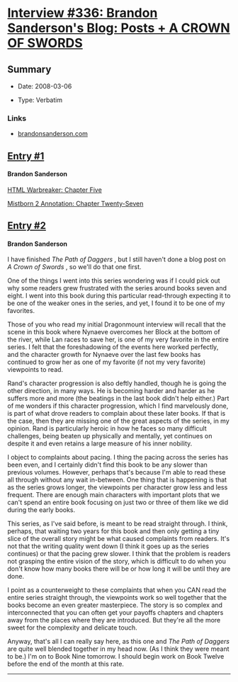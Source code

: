 # [Interview #336: Brandon Sanderson's Blog: Posts + A CROWN OF SWORDS](https://www.theoryland.com/intvmain.php?i=336)

## Summary

- Date: 2008-03-06

- Type: Verbatim

### Links

- [brandonsanderson.com](http://www.brandonsanderson.com/blog/615/Posts--CROWN-OF-SWORDS)


## [Entry #1](https://www.theoryland.com/intvmain.php?i=336#1)

#### Brandon Sanderson

[HTML Warbreaker: Chapter Five](http://www.brandonsanderson.com/library/18/Warbreaker-Chapter-Five)
  
[Mistborn 2 Annotation: Chapter Twenty-Seven](http://www.brandonsanderson.com/annotation/215/Mistborn-2-Chapter-Twenty-Seven)

## [Entry #2](https://www.theoryland.com/intvmain.php?i=336#2)

#### Brandon Sanderson

I have finished
*The Path of Daggers*
, but I still haven't done a blog post on
*A Crown of Swords*
, so we'll do that one first.

One of the things I went into this series wondering was if I could pick out why some readers grew frustrated with the series around books seven and eight. I went into this book during this particular read-through expecting it to be one of the weaker ones in the series, and yet, I found it to be one of my favorites.

Those of you who read my initial Dragonmount interview will recall that the scene in this book where Nynaeve overcomes her Block at the bottom of the river, while Lan races to save her, is one of my very favorite in the entire series. I felt that the foreshadowing of the events here worked perfectly, and the character growth for Nynaeve over the last few books has continued to grow her as one of my favorite (if not my very favorite) viewpoints to read.

Rand's character progression is also deftly handled, though he is going the other direction, in many ways. He is becoming harder and harder as he suffers more and more (the beatings in the last book didn't help either.) Part of me wonders if this character progression, which I find marvelously done, is part of what drove readers to complain about these later books. If that is the case, then they are missing one of the great aspects of the series, in my opinion. Rand is particularly heroic in how he faces so many difficult challenges, being beaten up physically and mentally, yet continues on despite it and even retains a large measure of his inner nobility.

I object to complaints about pacing. I thing the pacing across the series has been even, and I certainly didn't find this book to be any slower than previous volumes. However, perhaps that's because I'm able to read these all through without any wait in-between. One thing that is happening is that as the series grows longer, the viewpoints per character grow less and less frequent. There are enough main characters with important plots that we can't spend an entire book focusing on just two or three of them like we did during the early books.

This series, as I've said before, is meant to be read straight through. I think, perhaps, that waiting two years for this book and then only getting a tiny slice of the overall story might be what caused complaints from readers. It's not that the writing quality went down (I think it goes up as the series continues) or that the pacing grew slower. I think that the problem is readers not grasping the entire vision of the story, which is difficult to do when you don't know how many books there will be or how long it will be until they are done.

I point as a counterweight to these complaints that when you CAN read the entire series straight through, the viewpoints work so well together that the books become an even greater masterpiece. The story is so complex and interconnected that you can often get your payoffs chapters and chapters away from the places where they are introduced. But they're all the more sweet for the complexity and delicate touch.

Anyway, that's all I can really say here, as this one and
*The Path of Daggers*
are quite well blended together in my head now. (As I think they were meant to be.) I'm on to Book Nine tomorrow. I should begin work on Book Twelve before the end of the month at this rate.


---

